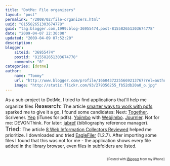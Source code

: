 ```yaml
---
title: "DotMe: File organizers"
layout: "post"
permalink: "/2008/02/file-organizers.html"
uuid: "815582651303674778"
guid: "tag:blogger.com,1999:blog-36955474.post-815582651303674778"
date: "2009-04-07 22:30:00"
updated: "2009-04-09 07:52:20"
description: 
blogger:
    siteid: "36955474"
    postid: "815582651303674778"
    comments: "0"
categories: [dotme]
author: 
    name: "Tommy"
    url: "http://www.blogger.com/profile/16604372255669213767?rel=author"
    image: "http://static.flickr.com/93/279356255_fb52db20a0_o.jpg"
---
```


<div class="css-full-post-content js-full-post-content">
As a sub-project to DotMe, I tried to find applications that'll help me organize files
<span style="font-size:130%;">Research:
</span>The article <a href="http://www.macdevcenter.com/pub/a/mac/2007/07/11/smarter-ways-to-work-with-pdfs.html">smarter ways to work with pdfs</a> sparked me to give it a go, I found some candidates:
Next: <a href="http://reinventedsoftware.com/together/">Together</a>.
Scrivener.
<a href="http://news.softpedia.com/news/Yep--73594.shtml">Yep</a> (iTunes for pdfs).
<a href="http://www.macworld.com/article/49786/2006/03/yojimbo.html">Yojimbo</a> with <a href="http://www.pcpro.co.uk/macuser/news/120794/webjimbo-puts-yojimbo-on-the-net.html?searchString=yojimbo">Webjimbo</a>.
<a href="http://journler.com/">Journler</a>.
Not for me: DEVONThink.
For later: <a href="http://jabref.sourceforge.net/">jabref</a> (bibliography reference manager).
<span style="font-size:130%;">Tried:
</span>The article <a href="http://danieljomphe.wordpress.com/2008/01/31/8-web-information-collectors-reviewed/">8 Web Information Collectors Reviewed</a> helped me prioritize.
I downloaded and tried <a href="http://c-command.com/eaglefiler/">EagleFiler</a> (1.2.7). After importing some files I found that this was not for me - the application shows every file added in the library browser, even files in subfolders are listed.<div class="iblogger-footer"><br clear="all"/><p style="text-align:right;font-size:10px;">[Posted with <a href="http://illuminex.com/iBlogger/index.html">iBlogger</a> from my iPhone]</p><br/></div>

</div>